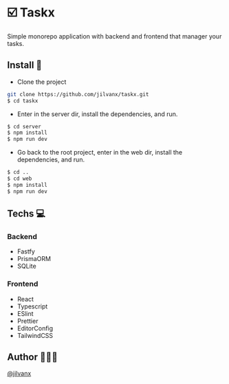 # ☑️ Taskx

Simple monorepo application with backend and frontend that manager your tasks.

## Install 🚀

- Clone the project

```sh
git clone https://github.com/jilvanx/taskx.git
$ cd taskx
```

- Enter in the server dir, install the dependencies, and run.

```sh
$ cd server
$ npm install
$ npm run dev
```

- Go back to the root project, enter in the web dir, install the dependencies, and run.

```sh
$ cd ..
$ cd web
$ npm install
$ npm run dev
```

## Techs 💻

### Backend

- Fastfy
- PrismaORM
- SQLite

### Frontend

- React
- Typescript
- ESlint
- Prettier
- EditorConfig
- TailwindCSS

## Author 👨🏻‍💻

[@jilvanx](https://jilvanx.github.io)
